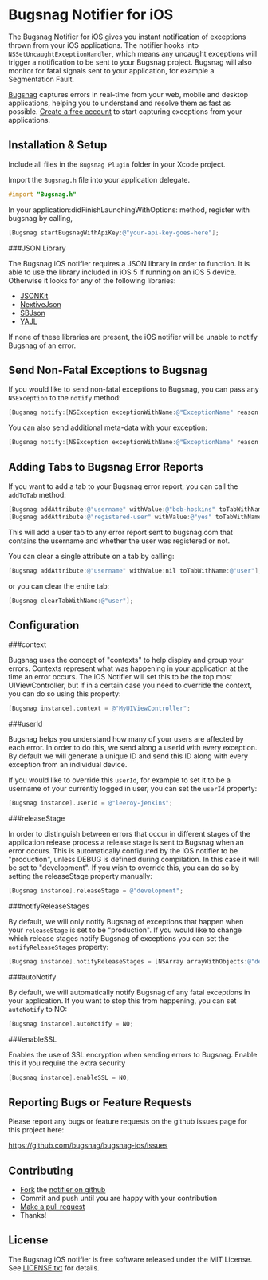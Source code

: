 Bugsnag Notifier for iOS
========================

The Bugsnag Notifier for iOS gives you instant notification of exceptions 
thrown from your iOS applications. 
The notifier hooks into `NSSetUncaughtExceptionHandler`, which means any 
uncaught exceptions will trigger a notification to be sent to your Bugsnag
project. Bugsnag will also monitor for fatal signals sent to your application,
for example a Segmentation Fault.

[Bugsnag](http://bugsnag.com) captures errors in real-time from your web, 
mobile and desktop applications, helping you to understand and resolve them 
as fast as possible. [Create a free account](http://bugsnag.com) to start 
capturing exceptions from your applications.


Installation & Setup
--------------------

Include all files in the `Bugsnag Plugin` folder in your Xcode project.

Import the `Bugsnag.h` file into your application delegate.

```objective-c
#import "Bugsnag.h"
```

In your application:didFinishLaunchingWithOptions: method, register with bugsnag by calling,

```objective-c
[Bugsnag startBugsnagWithApiKey:@"your-api-key-goes-here"];
```

###JSON Library

The Bugsnag iOS notifier requires a JSON library in order to function. It is able to use the library included in iOS 5 if running on an iOS 5 device. Otherwise it looks for any of the following libraries:

- [JSONKit](https://github.com/johnezang/JSONKit)
- [NextiveJson](https://github.com/nextive/NextiveJson)
- [SBJson](https://stig.github.com/json-framework/)
- [YAJL](https://lloyd.github.com/yajl/)

If none of these libraries are present, the iOS notifier will be unable to notify Bugsnag of an error.


Send Non-Fatal Exceptions to Bugsnag
------------------------------------

If you would like to send non-fatal exceptions to Bugsnag, you can pass any
`NSException` to the `notify` method:

```objective-c
[Bugsnag notify:[NSException exceptionWithName:@"ExceptionName" reason:@"Something bad happened" userInfo:nil]];
```

You can also send additional meta-data with your exception:

```objective-c
[Bugsnag notify:[NSException exceptionWithName:@"ExceptionName" reason:@"Something bad happened" userInfo:nil] withData:[NSDictionary dictionaryWithObjectsAndKeys:@"username", @"bob-hoskins", nil]];
```

Adding Tabs to Bugsnag Error Reports
------------------------------------

If you want to add a tab to your Bugsnag error report, you can call the `addToTab` method:

```objective-c
[Bugsnag addAttribute:@"username" withValue:@"bob-hoskins" toTabWithName:@"user"];
[Bugsnag addAttribute:@"registered-user" withValue:@"yes" toTabWithName:@"user"];
```

This will add a user tab to any error report sent to bugsnag.com that contains the username and whether the user was registered or not.

You can clear a single attribute on a tab by calling:

```objective-c
[Bugsnag addAttribute:@"username" withValue:nil toTabWithName:@"user"];
```

or you can clear the entire tab:

```objective-c
[Bugsnag clearTabWithName:@"user"];
```

Configuration
-------------

###context

Bugsnag uses the concept of "contexts" to help display and group your
errors. Contexts represent what was happening in your application at the
time an error occurs. The iOS Notifier will set this to be the top most
UIViewController, but if in a certain case you need
to override the context, you can do so using this property:

```objective-c
[Bugsnag instance].context = @"MyUIViewController";
```

###userId

Bugsnag helps you understand how many of your users are affected by each
error. In order to do this, we send along a userId with every exception. 
By default we will generate a unique ID and send this ID along with every 
exception from an individual device.
    
If you would like to override this `userId`, for example to set it to be a
username of your currently logged in user, you can set the `userId` property:

```objective-c
[Bugsnag instance].userId = @"leeroy-jenkins";
```

###releaseStage

In order to distinguish between errors that occur in different stages of
the application release process a release stage is sent to Bugsnag when 
an error occurs. This is automatically configured by the iOS notifier to be
"production", unless DEBUG is defined during compilation. In this case it
will be set to "development". If you wish to override this, you can do so
by setting the releaseStage property manually:

```objective-c
[Bugsnag instance].releaseStage = @"development";
```

###notifyReleaseStages

By default, we will only notify Bugsnag of exceptions that happen when 
your `releaseStage` is set to be "production". If you would like to 
change which release stages notify Bugsnag of exceptions you can
set the `notifyReleaseStages` property:
    
```objective-c
[Bugsnag instance].notifyReleaseStages = [NSArray arrayWithObjects:@"development", @"production", nil];
```

###autoNotify

By default, we will automatically notify Bugsnag of any fatal exceptions
in your application. If you want to stop this from happening, you can set
`autoNotify` to NO:
    
```objective-c
[Bugsnag instance].autoNotify = NO;
```

###enableSSL

Enables the use of SSL encryption when sending errors to Bugsnag. Enable this if you require the extra security

```objective-c
[Bugsnag instance].enableSSL = NO;
```


Reporting Bugs or Feature Requests
----------------------------------

Please report any bugs or feature requests on the github issues page for this
project here:

<https://github.com/bugsnag/bugsnag-ios/issues>


Contributing
------------

-   [Fork](https://help.github.com/articles/fork-a-repo) the [notifier on github](https://github.com/bugsnag/bugsnag-ios)
-   Commit and push until you are happy with your contribution
-   [Make a pull request](https://help.github.com/articles/using-pull-requests)
-   Thanks!


License
-------

The Bugsnag iOS notifier is free software released under the MIT License. 
See [LICENSE.txt](https://github.com/bugsnag/bugsnag-ios/blob/master/LICENSE.txt) for details.
